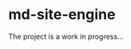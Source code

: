 <!-- ======================================================================
--- Search engine
title:          Home Page
keywords:       home page
description:    Home page of md-site-engine documentation site.
--- Menu system
order:          
text:           
hidden:         false
umbel:          false
--- Page properties
id:             
document:       
layout:         
---$-left:         
searchable:     false
======================================================================= -->

# md-site-engine

The project is a work in progress...
